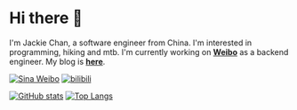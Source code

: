 # Hi there 👋

I'm Jackie Chan, a software engineer from China. I'm interested in programming, hiking and mtb. I'm currently working on [**Weibo**](https://weibo.com) as a backend engineer. My blog is [**here**](https://c.jie.sh).

[![Sina Weibo](https://img.shields.io/badge/Weibo-Follow-red?style=flat-square&logo=sina-weibo)](https://weibo.com/u/1763952531) [![bilibili](https://img.shields.io/badge/dynamic/json?url=https%3A%2F%2Fapi.bilibili.com%2Fx%2Frelation%2Fstat%3Fvmid%3D223979633&query=%24.data.follower&style=flat&label=bilibili)](https://space.bilibili.com/223979633/dynamic)

[![GitHub stats](https://github-readme-stats-seven-blond-83.vercel.app/api?username=pythias&show_icons=true&theme=buefy&hide_border=true)](https://github.com/anuraghazra/github-readme-stats) [![Top Langs](https://github-readme-stats-seven-blond-83.vercel.app/api/top-langs/?username=pythias&layout=compact&langs_count=8&hide=html)](https://github.com/anuraghazra/github-readme-stats)
